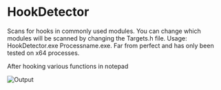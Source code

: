 # HookDetector

Scans for hooks in commonly used modules. You can change which modules will be scanned by changing the Targets.h file. Usage: HookDetector.exe Processname.exe.
Far from perfect and has only been tested on x64 processes.

After hooking various functions in notepad

![Output](https://cdn.discordapp.com/attachments/778957087601328130/1037080943703371887/output.png)
